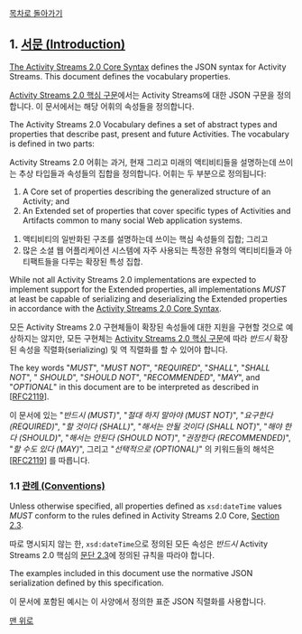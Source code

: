 [목차로 돌아가기](ActivityVocabularyContents.md)

## 1. [서문 (Introduction)](ActivityVocabularyContents.md)

[The Activity Streams 2.0 Core Syntax](https://www.w3.org/TR/activitystreams-core/) defines the JSON syntax for Activity Streams. This document defines the vocabulary properties.

[Activity Streams 2.0 핵심 구문](https://www.w3.org/TR/activitystreams-core/)에서는 Activity Streams에 대한 JSON 구문을 정의합니다. 이 문서에서는 해당 어휘의 속성들을 정의합니다.

The Activity Streams 2.0 Vocabulary defines a set of abstract types and properties that describe past, present and future Activities. The vocabulary is defined in two parts:

Activity Streams 2.0 어휘는 과거, 현재 그리고 미래의 액티비티들을 설명하는데 쓰이는 추상 타입들과 속성들의 집합을 정의합니다. 어휘는 두 부분으로 정의됩니다:

1. A Core set of properties describing the generalized structure of an Activity; and
2. An Extended set of properties that cover specific types of Activities and Artifacts common to many social Web application systems.

[//Comment]: # "BLANK"

1. 액티비티의 일반화된 구조를 설명하는데 쓰이는 핵심 속성들의 집합; 그리고
2. 많은 소셜 웹 어플리케이션 시스템에 자주 사용되는 특정한 유형의 액티비티들과 아티팩트들을 다루는 확장된 특성 집합.

While not all Activity Streams 2.0 implementations are expected to implement support for the Extended properties, all implementations *MUST* at least be capable of serializing and deserializing the Extended properties in accordance with the [Activity Streams 2.0 Core Syntax](https://www.w3.org/TR/activitystreams-core/).

모든 Activity Streams 2.0 구현체들이 확장된 속성들에 대한 지원을 구현할 것으로 예상하지는 않지만, 모든 구현체는 [Activity Streams 2.0 핵심 구문](https://www.w3.org/TR/activitystreams-core/)에 따라 *반드시* 확장된 속성을 직렬화(serializing) 및 역 직렬화를 할 수 있어야 합니다.

The key words "*MUST*", "*MUST NOT*", "*REQUIRED*", "*SHALL*", "*SHALL NOT*", " *SHOULD*", "*SHOULD NOT*", "*RECOMMENDED*", "*MAY*", and "*OPTIONAL*" in this document are to be interpreted as described in [[RFC2119](ActivityVocabularyChapterC.md#rfc2119)].

이 문서에 있는 "*반드시 (MUST)*", "*절대 하지 말아야 (MUST NOT)*", "*요구한다 (REQUIRED)*", "*할 것이다 (SHALL)*", "*해서는 안될 것이다 (SHALL NOT)*", "*해야 한다 (SHOULD)*", "*해서는 안된다 (SHOULD NOT)*", "*권장한다 (RECOMMENDED)*", "*할 수도 있다 (MAY)*", 그리고 "*선택적으로 (OPTIONAL)*" 의 키워드들의 해석은  [[RFC2119](ActivityVocabularyChapterC.md#rfc2119)] 를 따릅니다.

[//Comment]: # "REQUIRED, SHALL, SHALL NOT, RECOMMENDED, OPTIONAL은 문서 어디에서도 사용되지 않는 것을 확인하였습니다."

### 1.1 [관례 (Conventions)](#1-서문-introduction)

Unless otherwise specified, all properties defined as `xsd:dateTime` values *MUST* conform to the rules defined in Activity Streams 2.0 Core, [Section 2.3](https://www.w3.org/TR/activitystreams-core/#dates).

따로 명시되지 않는 한, `xsd:dateTime`으로 정의된 모든 속성은 *반드시* Activity Streams 2.0 핵심의 [문단 2.3](https://www.w3.org/TR/activitystreams-core/#dates)에 정의된 규칙을 따라야 합니다.

The examples included in this document use the normative JSON serialization defined by this specification.

이 문서에 포함된 예시는 이 사양에서 정의한 표준 JSON 직렬화를 사용합니다.

[맨 위로](#1-서문-introduction)